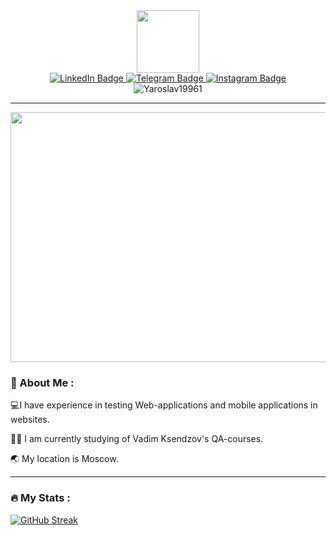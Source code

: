 <div id="header" align="center">
<img src= "https://media.giphy.com/media/108JHWB1hruZnq/giphy.gif" width="100"/>
</div>

<div id="badges" align="center" >
<a href="https://www.linkedin.com/in/%D1%8F%D1%80%D0%BE%D1%81%D0%BB%D0%B0%D0%B2-%D0%BA%D0%BE%D0%B2%D0%B0%D0%BB%D0%B5%D0%B2-89a456267/">
<img src="https://img.shields.io/badge/LinkedIn-blue?logo=linkedin&logoColor=white" alt="LinkedIn Badge"/>
 <a href="https://t.me/yKovalevy">
 <img src="https://img.shields.io/badge/-Telegram-blue?logo=Telegram&logoColor=white" alt="Telegram Badge"/>
<a href="https://instagram.com/yaroslav_kovalev?igshid=ZDdkNTZiNTM=">
 <img src="https://img.shields.io/badge/-Instagram-important?logo=Instagram&logoColor=white" alt="Instagram Badge"/>
   </a>
</div>

<div id="badges" align="center" >
 <img src="https://komarev.com/ghpvc/?username=Yaroslav19961&style=plastic&color=blueviolet"alt="Yaroslav19961" />
</div>

___

<div align="center">
 <img src="https://img.freepik.com/premium-vector/remote-workplace-man-working-at-computer-freelancer-character_81894-7594.jpg" width="550" height="400"/>
</div>

### :man: About Me :
:computer:I have experience in testing Web-applications and mobile applications in websites.
 
:man_student: I am currently studying  of Vadim Ksendzov's QA-courses.
 
:earth_asia: My location is Moscow.

---

### :fire: My Stats :


[![GitHub Streak](http://github-readme-streak-stats.herokuapp.com?user=Yaroslav19961&theme=modern-lilac2&hide_border=true&border_radius=8.2&date_format=j%2Fn%5B%2FY%5D&disable_animations=true)](https://git.io/streak-stats)

